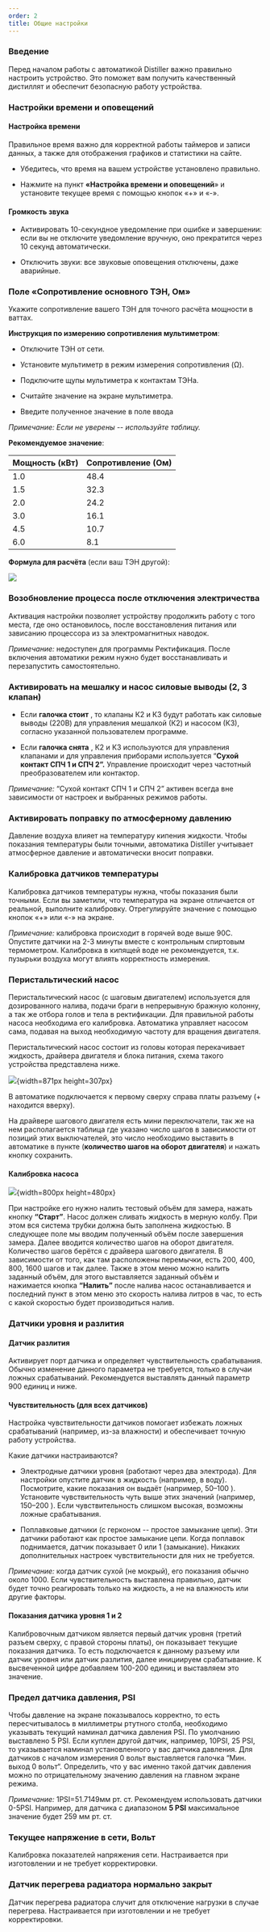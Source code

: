 ```yaml
---
order: 2
title: Общие настройки
---
```


### Введение

Перед началом работы с автоматикой Distiller важно правильно настроить устройство. Это поможет вам получить качественный дистиллят и обеспечит безопасную работу устройства.

### Настройки времени и оповещений

#### Настройка времени

Правильное время важно для корректной работы таймеров и записи данных, а также для отображения графиков и статистики на сайте.

-  Убедитесь, что время на вашем устройстве установлено правильно.

-  Нажмите на пункт **«Настройка времени и оповещений**» и установите текущее время с помощью кнопок «+» и «-».

#### Громкость звука

-  Активировать 10-секундное уведомление при ошибке и завершении: если вы не отключите уведомление вручную, оно прекратится через 10 секунд автоматически.

-  Отключить звуки: все звуковые оповещения отключены, даже аварийные.

### Поле «Сопротивление основного ТЭН, Ом»

Укажите сопротивление вашего ТЭН для точного расчёта мощности в ваттах.

**Инструкция по измерению сопротивления мультиметром**:

-  Отключите ТЭН от сети.

-  Установите мультиметр в режим измерения сопротивления (Ω).

-  Подключите щупы мультиметра к контактам ТЭНа.

-  Считайте значение на экране мультиметра.

-  Введите полученное значение в поле ввода

*Примечание: Если не уверены -- используйте таблицу.*

**Рекомендуемое значение**:

| **Мощность (кВт)** | **Сопротивление (Ом)** |
|--------------------|------------------------|
| 1\.0               | 48\.4                  |
| 1\.5               | 32\.3                  |
| 2\.0               | 24\.2                  |
| 3\.0               | 16\.1                  |
| 4\.5               | 10\.7                  |
| 6\.0               | 8\.1                   |

**Формула для расчёта** (если ваш ТЭН другой):

![](./clip_image001.png)

### **Возобновление процесса после отключения электричества**

Активация настройки позволяет устройству продолжить работу с того места, где оно остановилось, после восстановления питания или зависанию процессора из за электромагнитных наводок.

*Примечание:* недоступен для программы Ректификация. После включения автоматики режим нужно будет восстанавливать  и перезапустить самостоятельно.

### Активировать на мешалку и насос силовые выводы (2, 3 клапан)

-  Если **галочка стоит** , то клапаны К2 и К3 будут работать как силовые выводы (220В) для управления мешалкой (К2) и насосом (К3), согласно указанной пользователем программе.

-  Если **галочка снята** , К2 и К3 используются для управления клапанами и для управления приборами используется “**Сухой контакт СПЧ 1 и СПЧ 2”.** Управление происходит через частотный преобразователем или контактор.

*Примечание:* “Сухой контакт СПЧ 1 и СПЧ 2” активен всегда вне зависимости от настроек и выбранных режимов работы.

### Активировать поправку по атмосферному давлению

Давление воздуха влияет на температуру кипения жидкости. Чтобы показания температуры были точными, автоматика Distiller учитывает атмосферное давление и автоматически вносит поправки.

### Калибровка датчиков температуры

Калибровка датчиков температуры нужна, чтобы показания были точными. Если вы заметили, что температура на экране отличается от реальной, выполните калибровку. Отрегулируйте значение с помощью кнопок «+» или «-» на экране.

*Примечание:* калибровка происходит в горячей воде выше 90С. Опустите датчики на 2-3 минуты вместе с контрольным спиртовым термометром. Калибровка в кипящей воде не рекомендуется, т.к. пузырьки воздуха могут влиять корректность измерения.

### Перистальтический насос

Перистальтический насос (с шаговым двигателем) используется для дозированного налива, подачи браги в непрерывную бражную колонну, а так же отбора голов и тела в ректификации. Для правильной работы насоса необходима его калибровка. Автоматика управляет насосом сама, подавая на выход необходимую частоту для вращения двигателя.

Перистальтический насос состоит из головы которая перекачивает жидкость, драйвера двигателя и блока питания, схема такого устройства представлена ниже.

![](./obschie-nastroyki.jpeg){width=871px height=307px}

В автоматике подключается к первому сверху справа платы разъему (+ находится вверху).

На драйвере шагового двигателя есть мини переключатели, так же на нем располагается таблица где указано число шагов в зависимости от позиций этих выключателей, это число необходимо выставить в автоматике в пункте (**количество шагов на оборот двигателя**) и нажать кнопку сохранить.

#### Калибровка насоса

![](./obschie-nastroyki.png){width=800px height=480px}

При настройке его нужно налить тестовый объём для замера, нажать кнопку **“Старт”**. Насос должен сливать жидкость в мерную колбу. При этом вся система трубки должна быть заполнена жидкостью. В следующее поле мы вводим полученный объём после завершения замера. Далее вводится количество шагов на оборот двигателя. Количество шагов берётся с драйвера шагового двигателя. В зависимости от того, как там расположены перемычки, есть 200, 400, 800, 1600 шагов и так далее. Также в этом меню можно налить заданный объём, для этого выставляется заданный объём и нажимается кнопка **“Налить”** после налива насос останавливается и последний пункт в этом меню это скорость налива литров в час, то есть с какой скоростью будет производиться налив.

### Датчики уровня и разлития

#### Датчик разлития

Активирует порт датчика и определяет чувствительность срабатывания. Обычно изменение данного параметра не требуется, только в случаи ложных срабатываний. Рекомендуется выставлять данный параметр 900 единиц и ниже.

#### Чувствительность (для всех датчиков)

Настройка чувствительности датчиков помогает избежать ложных срабатываний (например, из-за влажности) и обеспечивает точную работу устройства.

Какие датчики настраиваются?

-  Электродные датчики уровня (работают через два электрода). Для настройки опустите датчик в жидкость (например, в воду). Посмотрите, какие показания он выдаёт (например, 50–100 ). Установите чувствительность чуть выше этих значений (например, 150–200 ). Если чувствительность слишком высокая, возможны ложные срабатывания.

-  Поплавковые датчики (с герконом -- простое замыкание цепи). Эти датчики работают как простое замыкание цепи. Когда поплавок поднимается, датчик показывает 0 или 1 (замыкание). Никаких дополнительных настроек чувствительности для них не требуется.

*Примечание:* когда датчик сухой (не мокрый), его показания обычно около 1000. Если чувствительность выставлена правильно, датчик будет точно реагировать только на жидкость, а не на влажность или другие факторы.

#### **Показания датчика уровня 1 и 2**

Калибровочным датчиком является первый датчик уровня (третий разъем сверху, с правой стороны платы), он показывает текущие показания датчика. То есть подключается к данному разъему или датчик уровня или датчик разлития, далее инициируем срабатывание. К высвеченной цифре добавляем 100-200 единиц и выставляем это значение.

### Предел датчика давления, PSI

Чтобы давление на экране показывалось корректно, то есть пересчитывалось в миллиметры ртутного столба, необходимо указывать текущий наминал датчика давления PSI. По умолчанию выставлено 5 PSI. Если куплен другой датчик, например, 10PSI,  25 PSI, то указывается  наминал установленного у вас датчика давления. Для датчиков с началом измерения 0 вольт выставляется галочка “Мин. выход 0 вольт“. Определить, что у вас именно такой датчик давления можно по отрицательному значению давления на главном экране режима.

*Примечание:* 1PSI=51.7149мм рт. ст. Рекомендуем использовать датчики 0-5PSI. Например, для датчика с диапазоном **5 PSI** максимальное значение будет 259 мм рт. ст.

### Текущее напряжение в сети, Вольт

Калибровка показателей напряжения сети. Настраивается при изготовлении и не требует корректировки.

### Датчик перегрева радиатора нормально закрыт

Датчик перегрева радиатора случит для отключение нагрузки в случае перегрева. Настраивается при изготовлении и не требует корректировки.